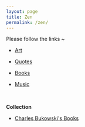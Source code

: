 ```yaml
---
layout: page
title: Zen
permalink: /zen/
---
```


Please follow the links ~
<!-- - <a href="{{ '/arena/weblog' | prepend: site.baseurl | prepend: site.url }}">Weekly Blogs</a> -->

- <a href="{{ '/arena/art' | prepend: site.baseurl | prepend: site.url }}">Art</a>

- <a href="{{ '/arena/quotes' | prepend: site.baseurl | prepend: site.url }}">Quotes</a>

- <a href="{{ '/arena/books' | prepend: site.baseurl | prepend: site.url }}">Books</a>

- <a href="{{ '/arena/music' | prepend: site.baseurl | prepend: site.url }}">Music</a>

<br>

__Collection__

- <a href="{{ '/bukowski' | prepend: site.baseurl | prepend: site.url }}">Charles Bukowski's Books</a>

<!--

	- <a href="{{ '/arena/face' | prepend: site.baseurl | prepend: site.url }}">My Weird Faces</a>

-->

